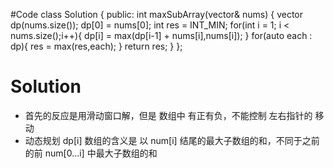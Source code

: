 #Code
    class Solution {
    public:
        int maxSubArray(vector<int>& nums) {
            vector<int> dp(nums.size());
            dp[0] = nums[0];
            int res = INT_MIN;
            for(int i = 1; i < nums.size();i++){
                dp[i] = max(dp[i-1] + nums[i],nums[i]);
            }
            for(auto each : dp){
                res = max(res,each);
            }
            return res;
        }
    };
# Solution
  * 首先的反应是用滑动窗口解，但是 数组中 有正有负，不能控制 左右指针的 移动
  * 动态规划 dp[i] 数组的含义是 以 num[i] 结尾的最大子数组的和，不同于之前的前 num[0...i] 中最大子数组的和

